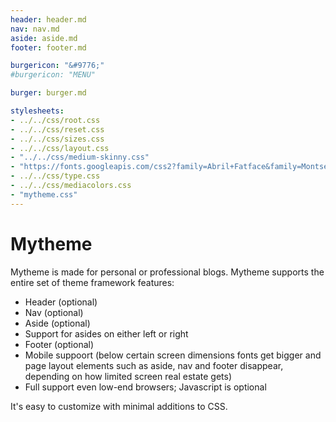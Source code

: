 ```yaml
---
header: header.md
nav: nav.md
aside: aside.md
footer: footer.md

burgericon: "&#9776;"
#burgericon: "MENU"

burger: burger.md

stylesheets:
- ../../css/root.css
- ../../css/reset.css
- ../../css/sizes.css
- ../../css/layout.css
- "../../css/medium-skinny.css"
- "https://fonts.googleapis.com/css2?family=Abril+Fatface&family=Montserrat:ital@0;1&display=swap" 
- ../../css/type.css
- ../../css/mediacolors.css
- "mytheme.css"
---
```


# Mytheme 

Mytheme is made for personal or professional blogs. Mytheme supports the
entire set of theme framework features:

* Header (optional)
* Nav (optional)
* Aside (optional)
* Support for asides on either left or right
* Footer (optional)
* Mobile suppoort (below certain screen dimensions fonts get bigger
and page layout elements such as aside, nav and footer disappear, 
depending on how limited screen real estate gets)
* Full support even low-end browsers; Javascript is optional


It's easy to customize with minimal additions to CSS.

